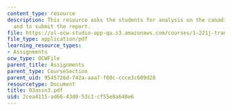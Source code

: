```yaml
---
content_type: resource
description: This resource asks the students for analysis on the canadian case study
  and to submit the report.
file: https://ol-ocw-studio-app-qa.s3.amazonaws.com/courses/1-221j-transportation-systems-fall-2004/2cea4115ad6643d053c1cf55e8a640e6_03assn3.pdf
file_type: application/pdf
learning_resource_types:
- Assignments
ocw_type: OCWFile
parent_title: Assignments
parent_type: CourseSection
parent_uid: 9545726d-742a-aaa7-f80c-ccce3c609d28
resourcetype: Document
title: 03assn3.pdf
uid: 2cea4115-ad66-43d0-53c1-cf55e8a640e6
---
```

